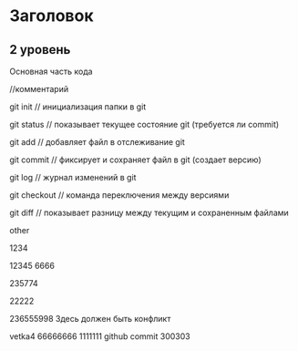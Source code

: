 # Заголовок 

## 2 уровень

Основная часть кода

//комментарий

git init // инициализация папки в git

git status // показывает текущее состояние git (требуется ли commit)

git add // добавляет файл в отслеживание git

git commit // фиксирует и сохраняет файл в git (создает версию)

git log // журнал изменений в git

git checkout // команда переключения между версиями

git diff // показывает разницу между текущим и сохраненным файлами

other

1234

12345 6666


235774

22222


236555998
Здесь должен быть конфликт

vetka4
66666666
1111111
github
commit
300303